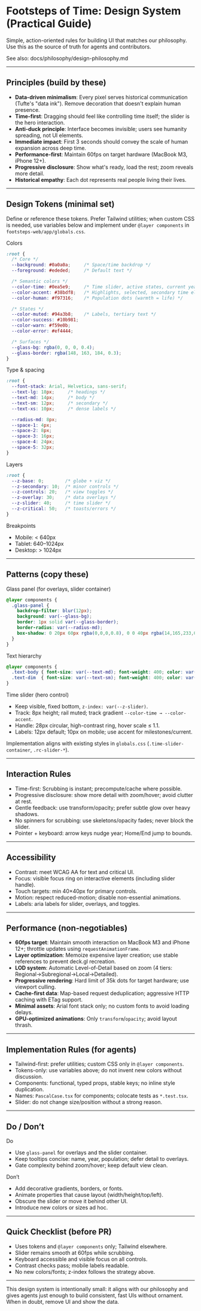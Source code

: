 # Footsteps of Time: Design System (Practical Guide)

Simple, action-oriented rules for building UI that matches our philosophy. Use this as the source of truth for agents and contributors.

See also: docs/philosophy/design-philosophy.md

---

## Principles (build by these)

- **Data-driven minimalism**: Every pixel serves historical communication (Tufte's "data ink"). Remove decoration that doesn't explain human presence.
- **Time-first**: Dragging should feel like controlling time itself; the slider is the hero interaction.
- **Anti-duck principle**: Interface becomes invisible; users see humanity spreading, not UI elements.
- **Immediate impact**: First 3 seconds should convey the scale of human expansion across deep time.
- **Performance-first**: Maintain 60fps on target hardware (MacBook M3, iPhone 12+).
- **Progressive disclosure**: Show what's ready, load the rest; zoom reveals more detail.
- **Historical empathy**: Each dot represents real people living their lives.

---

## Design Tokens (minimal set)

Define or reference these tokens. Prefer Tailwind utilities; when custom CSS is needed, use variables below and implement under `@layer components` in `footsteps-web/app/globals.css`.

Colors

```css
:root {
  /* Core */
  --background: #0a0a0a;     /* Space/time backdrop */
  --foreground: #ededed;     /* Default text */

  /* Semantic colors */
  --color-time: #0ea5e9;     /* Time slider, active states, current year */
  --color-accent: #38bdf8;   /* Highlights, selected, secondary time elements */
  --color-human: #f97316;    /* Population dots (warmth = life) */

  /* States */
  --color-muted: #94a3b8;    /* Labels, tertiary text */
  --color-success: #10b981;
  --color-warn: #f59e0b;
  --color-error: #ef4444;

  /* Surfaces */
  --glass-bg: rgba(0, 0, 0, 0.4);
  --glass-border: rgba(148, 163, 184, 0.3);
}
```

Type & spacing

```css
:root {
  --font-stack: Arial, Helvetica, sans-serif;
  --text-lg: 18px;     /* headings */
  --text-md: 14px;     /* body */
  --text-sm: 12px;     /* secondary */
  --text-xs: 10px;     /* dense labels */

  --radius-md: 8px;
  --space-1: 4px;
  --space-2: 8px;
  --space-3: 16px;
  --space-4: 24px;
  --space-5: 32px;
}
```

Layers

```css
:root {
  --z-base: 0;        /* globe + viz */
  --z-secondary: 10;  /* minor controls */
  --z-controls: 20;   /* view toggles */
  --z-overlay: 30;    /* data overlays */
  --z-slider: 40;     /* time slider */
  --z-critical: 50;   /* toasts/errors */
}
```

Breakpoints

- Mobile: < 640px
- Tablet: 640–1024px
- Desktop: > 1024px

---

## Patterns (copy these)

Glass panel (for overlays, slider container)

```css
@layer components {
  .glass-panel {
    backdrop-filter: blur(12px);
    background: var(--glass-bg);
    border: 1px solid var(--glass-border);
    border-radius: var(--radius-md);
    box-shadow: 0 20px 60px rgba(0,0,0,0.8), 0 0 40px rgba(14,165,233,0.1);
  }
}
```

Text hierarchy

```css
@layer components {
  .text-body { font-size: var(--text-md); font-weight: 400; color: var(--foreground); }
  .text-dim  { font-size: var(--text-sm); font-weight: 400; color: var(--color-muted); }
}
```

Time slider (hero control)

- Keep visible, fixed bottom, `z-index: var(--z-slider)`.
- Track: 8px height; rail muted; track gradient `--color-time → --color-accent`.
- Handle: 28px circular, high-contrast ring, hover scale ≤ 1.1.
- Labels: 12px default; 10px on mobile; use accent for milestones/current.

Implementation aligns with existing styles in `globals.css` (`.time-slider-container`, `.rc-slider-*`).

---

## Interaction Rules

- Time-first: Scrubbing is instant; precompute/cache where possible.
- Progressive disclosure: show more detail with zoom/hover; avoid clutter at rest.
- Gentle feedback: use transform/opacity; prefer subtle glow over heavy shadows.
- No spinners for scrubbing: use skeletons/opacity fades; never block the slider.
- Pointer + keyboard: arrow keys nudge year; Home/End jump to bounds.

---

## Accessibility

- Contrast: meet WCAG AA for text and critical UI.
- Focus: visible focus ring on interactive elements (including slider handle).
- Touch targets: min 40×40px for primary controls.
- Motion: respect reduced-motion; disable non-essential animations.
- Labels: aria labels for slider, overlays, and toggles.

---

## Performance (non‑negotiables)

- **60fps target**: Maintain smooth interaction on MacBook M3 and iPhone 12+; throttle updates using `requestAnimationFrame`.
- **Layer optimization**: Memoize expensive layer creation; use stable references to prevent deck.gl recreation.
- **LOD system**: Automatic Level-of-Detail based on zoom (4 tiers: Regional→Subregional→Local→Detailed).
- **Progressive rendering**: Hard limit of 35k dots for target hardware; use viewport culling.
- **Cache-first data**: Map-based request deduplication; aggressive HTTP caching with ETag support.
- **Minimal assets**: Arial font stack only; no custom fonts to avoid loading delays.
- **GPU-optimized animations**: Only `transform`/`opacity`; avoid layout thrash.

---

## Implementation Rules (for agents)

- Tailwind-first: prefer utilities; custom CSS only in `@layer components`.
- Tokens-only: use variables above; do not invent new colors without discussion.
- Components: functional, typed props, stable keys; no inline style duplication.
- Names: `PascalCase.tsx` for components; colocate tests as `*.test.tsx`.
- Slider: do not change size/position without a strong reason.

---

## Do / Don’t

Do

- Use `glass-panel` for overlays and the slider container.
- Keep tooltips concise: name, year, population; defer detail to overlays.
- Gate complexity behind zoom/hover; keep default view clean.

Don’t

- Add decorative gradients, borders, or fonts.
- Animate properties that cause layout (width/height/top/left).
- Obscure the slider or move it behind other UI.
- Introduce new colors or sizes ad hoc.

---

## Quick Checklist (before PR)

- Uses tokens and `@layer components` only; Tailwind elsewhere.
- Slider remains smooth at 60fps while scrubbing.
- Keyboard accessible and visible focus on all controls.
- Contrast checks pass; mobile labels readable.
- No new colors/fonts; z-index follows the strategy above.

---

This design system is intentionally small: it aligns with our philosophy and gives agents just enough to build consistent, fast UIs without ornament. When in doubt, remove UI and show the data.
